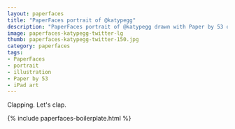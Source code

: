 ```yaml
---
layout: paperfaces
title: "PaperFaces portrait of @katypegg"
description: "PaperFaces portrait of @katypegg drawn with Paper by 53 on an iPad."
image: paperfaces-katypegg-twitter-lg
thumb: paperfaces-katypegg-twitter-150.jpg
category: paperfaces
tags: 
- PaperFaces
- portrait
- illustration
- Paper by 53
- iPad art
---
```


Clapping. Let's clap.

{% include paperfaces-boilerplate.html %}